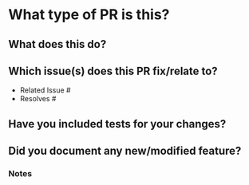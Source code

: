 <!-- Copyright (c) Abstract Machines
SPDX-License-Identifier: Apache-2.0 -->

<!--

Pull request title should be `MG-XXX - description` or `NOISSUE - description` where XXX is ID of the issue that this PR relate to.
Please review the [CONTRIBUTING.md](https://github.com/andychao217/magistrala/blob/main/CONTRIBUTING.md) file for detailed contributing guidelines.

For Work In Progress Pull Requests, please use the Draft PR feature, see https://github.blog/2019-02-14-introducing-draft-pull-requests/ for further details.

For a timely review/response, please avoid force-pushing additional commits if your PR already received reviews or comments.

- Provide tests for your changes.
- Use descriptive commit messages.
- Comment your code where appropriate.
- Squash your commits
- Update any related documentation.
-->

# What type of PR is this?

<!--This represents the type of PR you are submitting.

For example:
This is a bug fix because it fixes the following issue: #1234
This is a feature because it adds the following functionality: ...
This is a refactor because it changes the following functionality: ...
This is a documentation update because it updates the following documentation: ...
This is a dependency update because it updates the following dependencies: ...
This is an optimization because it improves the following functionality: ...
-->

## What does this do?

<!--
Please provide a brief description of what this PR is intended to do.
Include List any changes that modify/break current functionality.
-->

## Which issue(s) does this PR fix/relate to?

<!--
For pull requests that relate or close an issue, please include them below.  We like to follow [Github's guidance on linking issues to pull requests](https://docs.github.com/en/issues/tracking-your-work-with-issues/linking-a-pull-request-to-an-issue).

For example having the text: "Resolves #1234" would connect the current pull request to issue 1234.  And when we merge the pull request, Github will automatically close the issue.
-->

- Related Issue #
- Resolves #

## Have you included tests for your changes?

<!--If you have not included tests, please explain why.
For example:
Yes, I have included tests for my changes.
No, I have not included tests because I do not know how to.
-->

## Did you document any new/modified feature?

<!--If you have not included documentation, please explain why.
For example:
Yes, I have updated the documentation for the new feature.
No, I have not updated the documentation because I do not know how to.
-->

### Notes

<!--Please provide any additional information you feel is important.-->
